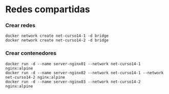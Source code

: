 # Redes compartidas

### Crear redes

```
docker network create net-curso14-1 -d bridge
docker network create net-curso14-2 -d bridge
```

### Crear contenedores

```
docker run -d --name server-nginx01 --network net-curso14-1 nginx:alpine
docker run -d --name server-nginx02 --network net-curso14-1 --network net-curso14-2 nginx:alpine
docker run -d --name server-nginx03 --network net-curso14-2 nginx:alpine
```
